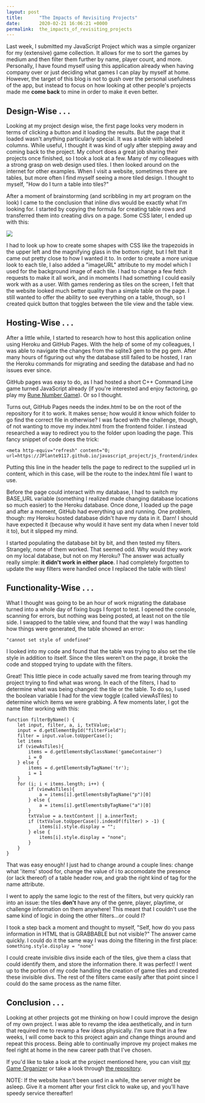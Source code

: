 ```yaml
---
layout: post
title:      "The Impacts of Revisiting Projects"
date:       2020-02-21 16:06:21 +0000
permalink:  the_impacts_of_revisiting_projects
---
```



Last week, I submitted my JavaScript Project which was a simple organizer for my (extensive) game collection. It allows for me to sort the games by medium and then filter them further by name, player count, and more. Personally, I have found myself using this application already when having company over or just deciding what games I can play by myself at home. However, the target of this blog is not to gush over the personal usefulness of the app, but instead to focus on how looking at other people's projects made me **come back** to mine in order to make it even better.

## Design-Wise . . .

Looking at my project design wise, the first page looks very modern in terms of clicking a button and it loading the results. But the page that it loaded wasn't anything particularly special. It was a table with labeled columns. While useful, I thought it was kind of ugly after stepping away and coming back to the project. My cohort does a great job sharing their projects once finished, so I took a look at a few. Many of my colleagues with a strong grasp on web design used tiles. I then looked around on the internet for other examples. When I visit a website, sometimes there are tables, but more often I find myself seeing a more tiled design. I thought to myself, "How do I turn a table into tiles?"

After a moment of brainstorming (and scribbling in my art program on the look) I came to the conclusion that inline divs would be exactly what I'm looking for. I started by copying the formula for creating table rows and transferred them into creating divs on a page. Some CSS later, I ended up with this:

![](http://tinyimg.io/i/EZgNAmo.png)

I had to look up how to create some shapes with CSS like the trapezoids in the upper left and the magnifying glass in the bottom right, but I felt that it came out pretty close to how I wanted it to. In order to create a more unique look to each tile, I also added a "imageURL" attribute to my model which I used for the background image of each tile. I had to change a few fetch requests to make it all work, and in moments I had something I could easily work with as a user. With games rendering as tiles on the screen, I felt that the website looked much better quality than a simple table on the page. I still wanted to offer the ability to see everything on a table, though, so I created quick button that toggles between the tile view and the table view.

## Hosting-Wise . . .

After a little while, I started to research how to host this application online using Heroku and GitHub Pages. With the help of some of my colleagues, I was able to navigate the changes from the sqlite3 gem to the pg gem. After many hours of figuring out why the database still failed to be hosted, I ran the Heroku commands for migrating and seeding the database and had no issues ever since.

GitHub pages was easy to do, as I had hosted a short C++ Command Line game turned JavaScript already (if you're interested and enjoy factoring, go play my [Rune Number Game](http://jplante9117.github.io/RuneNumberGameJS)). Or so I thought.

Turns out, GitHub Pages needs the index.html to be on the root of the repository for it to work. It makes sense; how would it know which folder to go find the correct file in otherwise? I was faced with the challenge, though, of not wanting to move my index.html from the frontend folder. I instead researched a way to redirect you to the folder upon loading the page. This fancy snippet of code does the trick:

```
<meta http-equiv="refresh" content="0; url=https://JPlante9117.github.io/javascript_project/js_frontend/index.html">
```

Putting this line in the header tells the page to redirect to the supplied url in content, which in this case, will be the route to the index.html file I want to use.

Before the page could interact with my database, I had to switch my BASE_URL variable (something I realized made changing database locations so much easier) to the Heroku database. Once done, I loaded up the page and after a moment, GitHub had everything up and running. One problem, though: my Heroku hosted database didn't have my data in it. Darn! I should have expected it (because why would it have sent my data when I never told it to), but it slipped my mind.

I started populating the database bit by bit, and then tested my filters. Strangely, none of them worked. That seemed odd. Why would they work on my local database, but not on my Heroku? The answer was actually really simple: **it didn't work in either place**. I had completely forgotten to update the way filters were handled once I replaced the table with tiles!

## Functionality-Wise . . .

What I thought was going to be an hour of work migrating the database turned into a whole day of fixing bugs I forgot to test. I opened the console, scanning for errors, but nothing was being posted, at least not on the tile side. I swapped to the table view, and found that the way I was handling how things were generated, the table showed an error:

```
"cannot set style of undefined"
```

I looked into my code and found that the table was trying to also set the tile style in addition to itself. Since the tiles weren't on the page, it broke the code and stopped trying to update with the filters.

Great! This little piece in code actually saved me from tearing through my project trying to find what was wrong. In each of the filters, I had to determine what was being changed: the tile or the table. To do so, I used the boolean variable I had for the view toggle (called viewAsTiles) to determine which items we were grabbing. A few moments later, I got the name filter working with this:

```
function filterByName() {
    let input, filter, a, i, txtValue;
    input = d.getElementById("filterField");
    filter = input.value.toUpperCase();
    let items
    if (viewAsTiles){
        items = d.getElementsByClassName('gameContainer')
        i = 0
    } else {
        items = d.getElementsByTagName('tr');
        i = 1
    }
    for (i; i < items.length; i++) {
        if (viewAsTiles){
            a = items[i].getElementsByTagName("p")[0]
        } else {
            a = items[i].getElementsByTagName("a")[0]
        }
        txtValue = a.textContent || a.innerText;
        if (txtValue.toUpperCase().indexOf(filter) > -1) {
            items[i].style.display = "";
        } else {
            items[i].style.display = "none";
        }
    }
}
```

That was easy enough! I just had to change around a couple lines: change what 'items' stood for, change the value of i to accomodate the presence (or lack thereof) of a table header row, and grab the right kind of tag for the name attribute.

I went to apply the same logic to the rest of the filters, but very quickly ran into an issue: the tiles **don't** have any of the genre, player, playtime, or challenge information on them anywhere! This meant that I couldn't use the same kind of logic in doing the other filters...or could I?

I took a step back a moment and thought to myself, "Self, how do you pass information in HTML that is GRABBABLE but not visible?" The answer came quickly. I could do it the same way I was doing the filtering in the first place: ```something.style.display = "none"```

I could create invisible divs inside each of the tiles, give them a class that could identify them, and store the information there. It was perfect! I went up to the portion of my code handling the creation of game tiles and created these invisible divs. The rest of the filters came easily after that point since I could do the same process as the name filter.

## Conclusion . . .

Looking at other projects got me thinking on how I could improve the design of my own project. I was able to revamp the idea aesthetically, and in turn that required me to revamp a few ideas physically. I'm sure that in a few weeks, I will come back to this project again and change things around and repeat this process. Being able to continually improve my project makes me feel right at home in the new career path that I've chosen.

If you'd like to take a look at the project mentioned here, you can visit [my Game Organizer](http://jplante9117.github.io/javascript_project) or take a look through [the repository](https://github.com/JPlante9117/javascript_project).

NOTE: If the website hasn't been used in a while, the server might be asleep. Give it a moment after your first click to wake up, and you'll have speedy service thereafter!
